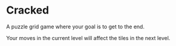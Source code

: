 # Cracked

A puzzle grid game where your goal is to get to the end. 

Your moves in the current level will affect the tiles in the next level.

